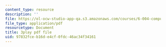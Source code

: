 ```yaml
---
content_type: resource
description: ''
file: https://ol-ocw-studio-app-qa.s3.amazonaws.com/courses/6-004-computation-structures-spring-2017/97832fceb16de4cf0fdc46ac34f34161_v2X-sTKCVMs.pdf
file_type: application/pdf
resourcetype: Document
title: 3play pdf file
uid: 97832fce-b16d-e4cf-0fdc-46ac34f34161
---
```

